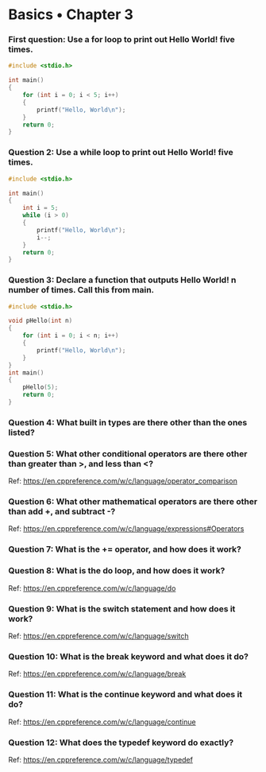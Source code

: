 # Basics • Chapter 3

### First question: Use a for loop to print out Hello World! five times.

```c
#include <stdio.h>

int main()
{
    for (int i = 0; i < 5; i++)
    {
        printf("Hello, World\n");
    }
    return 0;
}
```

### Question 2: Use a while loop to print out Hello World! five times.

```c
#include <stdio.h>

int main()
{
    int i = 5;
    while (i > 0)
    {
        printf("Hello, World\n");
        i--;
    }
    return 0;
}
```

### Question 3: Declare a function that outputs Hello World! n number of times. Call this from main.

```c
#include <stdio.h>

void pHello(int n)
{
    for (int i = 0; i < n; i++)
    {
        printf("Hello, World\n");
    }
}
int main()
{
    pHello(5);
    return 0;
}
```

### Question 4: What built in types are there other than the ones listed?

### Question 5: What other conditional operators are there other than greater than >, and less than <?

Ref: https://en.cppreference.com/w/c/language/operator_comparison

### Question 6: What other mathematical operators are there other than add +, and subtract -?

Ref: https://en.cppreference.com/w/c/language/expressions#Operators

### Question 7: What is the += operator, and how does it work?

### Question 8: What is the do loop, and how does it work?

Ref: https://en.cppreference.com/w/c/language/do

### Question 9: What is the switch statement and how does it work?

Ref: https://en.cppreference.com/w/c/language/switch

### Question 10: What is the break keyword and what does it do?

Ref: https://en.cppreference.com/w/c/language/break

### Question 11: What is the continue keyword and what does it do?

Ref: https://en.cppreference.com/w/c/language/continue

### Question 12: What does the typedef keyword do exactly?

Ref: https://en.cppreference.com/w/c/language/typedef